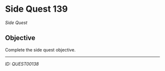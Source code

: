 # Side Quest 139

*Side Quest*

## Objective
Complete the side quest objective.

---
*ID: QUEST00138*
